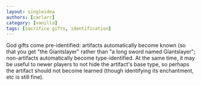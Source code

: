 ```yaml
---
layout: singleidea
authors: [carlarc]
category: [vanilla]
tags: [sacrifice gifts, identification]
---
```

God gifts come pre-identified: artifacts automatically become known (so that you get "the Giantslayer" rather than "a long sword named Giantslayer"; non-artifacts automatically become type-identified. At the same time, it may be useful to newer players to not hide the artifact's base type, so perhaps the artifact should not become learned (though identifying its enchantment, etc is still fine).
